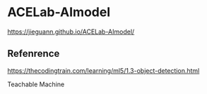 # ACELab-AImodel
https://jieguann.github.io/ACELab-AImodel/


## Refenrence
https://thecodingtrain.com/learning/ml5/1.3-object-detection.html

Teachable Machine
